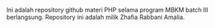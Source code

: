Ini adalah repository github materi PHP selama program MBKM batch III berlangsung. Repository ini adalah milik Zhafia Rabbani Amalia.
